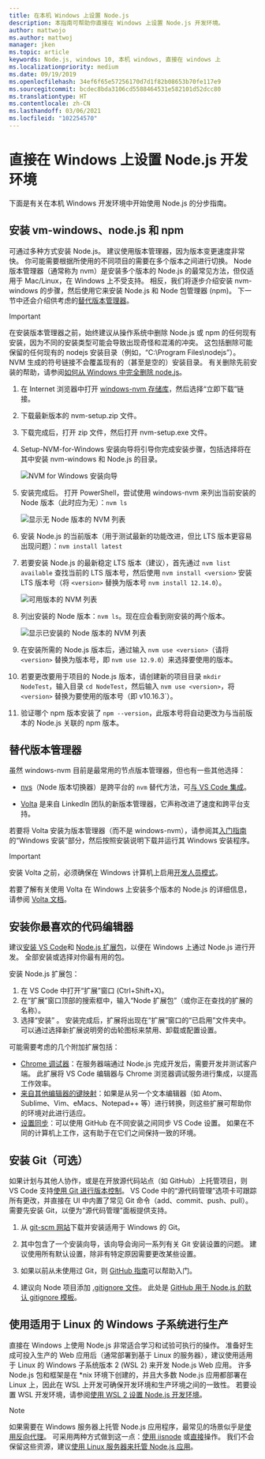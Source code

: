 ```yaml
---
title: 在本机 Windows 上设置 Node.js
description: 本指南可帮助你直接在 Windows 上设置 Node.js 开发环境。
author: mattwojo
ms.author: mattwoj
manager: jken
ms.topic: article
keywords: Node.js, windows 10, 本机 windows, 直接在 windows 上
ms.localizationpriority: medium
ms.date: 09/19/2019
ms.openlocfilehash: 34ef6f65e57256170d7d1f82b08653b70fe117e9
ms.sourcegitcommit: bcdec8bda3106cd5588464531e582101d52dcc80
ms.translationtype: HT
ms.contentlocale: zh-CN
ms.lasthandoff: 03/06/2021
ms.locfileid: "102254570"
---
```

# <a name="set-up-your-nodejs-development-environment-directly-on-windows"></a>直接在 Windows 上设置 Node.js 开发环境

下面是有关在本机 Windows 开发环境中开始使用 Node.js 的分步指南。

## <a name="install-nvm-windows-nodejs-and-npm"></a>安装 vm-windows、node.js 和 npm

可通过多种方式安装 Node.js。 建议使用版本管理器，因为版本变更速度非常快。 你可能需要根据所使用的不同项目的需要在多个版本之间进行切换。 Node 版本管理器（通常称为 nvm）是安装多个版本的 Node.js 的最常见方法，但仅适用于 Mac/Linux，在 Windows 上不受支持。 相反，我们将逐步介绍安装 nvm-windows 的步骤，然后使用它来安装 Node.js 和 Node 包管理器 (npm)。 下一节中还会介绍供考虑的[替代版本管理器](#alternative-version-managers)。

> [!IMPORTANT]
> 在安装版本管理器之前，始终建议从操作系统中删除 Node.js 或 npm 的任何现有安装，因为不同的安装类型可能会导致出现奇怪和混淆的冲突。 这包括删除可能保留的任何现有的 nodejs 安装目录（例如，“C:\Program Files\nodejs”）。 NVM 生成的符号链接不会覆盖现有的（甚至是空的）安装目录。 有关删除先前安装的帮助，请参阅[如何从 Windows 中完全删除 node.js](https://stackoverflow.com/questions/20711240/how-to-completely-remove-node-js-from-windows)。

1. 在 Internet 浏览器中打开 [windows-nvm 存储库](https://github.com/coreybutler/nvm-windows#node-version-manager-nvm-for-windows)，然后选择“立即下载”链接。
2. 下载最新版本的 nvm-setup.zip 文件。
3. 下载完成后，打开 zip 文件，然后打开 nvm-setup.exe 文件。
4. Setup-NVM-for-Windows 安装向导将引导你完成安装步骤，包括选择将在其中安装 nvm-windows 和 Node.js 的目录。

    ![NVM for Windows 安装向导](../images/install-nvm-for-windows-wizard.png)

5. 安装完成后。 打开 PowerShell，尝试使用 windows-nvm 来列出当前安装的 Node 版本（此时应为无）：`nvm ls`

    ![显示无 Node 版本的 NVM 列表](../images/windows-nvm-powershell-no-node.png)

6. 安装 Node.js 的当前版本（用于测试最新的功能改进，但比 LTS 版本更容易出现问题）：`nvm install latest`

7. 若要安装 Node.js 的最新稳定 LTS 版本（建议），首先通过 `nvm list available` 查找当前的 LTS 版本号，然后使用 `nvm install <version>` 安装 LTS 版本号（将 `<version>` 替换为版本号 `nvm install 12.14.0`）。

    ![可用版本的 NVM 列表](../images/windows-nvm-list.png)

8. 列出安装的 Node 版本：`nvm ls`。现在应会看到刚安装的两个版本。

    ![显示已安装的 Node 版本的 NVM 列表](../images/windows-nvm-node-installs.png)

9. 在安装所需的 Node.js 版本后，通过输入 `nvm use <version>`（请将 `<version>` 替换为版本号，即 `nvm use 12.9.0`）来选择要使用的版本。

10. 若要更改要用于项目的 Node.js 版本，请创建新的项目目录 `mkdir NodeTest`，输入目录 `cd NodeTest`，然后输入 `nvm use <version>`，将 `<version>` 替换为要使用的版本号（即 v10.16.3`）。

11. 验证哪个 npm 版本安装了 `npm --version`，此版本号将自动更改为与当前版本的 Node.js 关联的 npm 版本。

## <a name="alternative-version-managers"></a>替代版本管理器

虽然 windows-nvm 目前是最常用的节点版本管理器，但也有一些其他选择：

- [nvs](https://github.com/jasongin/nvs)（Node 版本切换器）是跨平台的 `nvm` 替代方法，可[与 VS Code 集成](https://github.com/jasongin/nvs/blob/master/doc/VSCODE.md)。

- [Volta](https://github.com/volta-cli/volta#installing-volta) 是来自 LinkedIn 团队的新版本管理器，它声称改进了速度和跨平台支持。

若要将 Volta 安装为版本管理器（而不是 windows-nvm），请参阅其[入门指南](https://docs.volta.sh/guide/getting-started)的“Windows 安装”部分，然后按照安装说明下载并运行其 Windows 安装程序。

> [!IMPORTANT]
> 安装 Volta 之前，必须确保在 Windows 计算机上启用[开发人员模式](/windows/uwp/get-started/enable-your-device-for-development#accessing-settings-for-developers)。

若要了解有关使用 Volta 在 Windows 上安装多个版本的 Node.js 的详细信息，请参阅 [Volta 文档](https://docs.volta.sh/guide/understanding#managing-your-toolchain)。

## <a name="install-your-favorite-code-editor"></a>安装你最喜欢的代码编辑器

建议[安装 VS Code](https://code.visualstudio.com)和 [Node.js 扩展包](https://marketplace.visualstudio.com/items?itemName=waderyan.nodejs-extension-pack)，以便在 Windows 上通过 Node.js 进行开发。 全部安装或选择对你最有用的包。

安装 Node.js 扩展包：

1. 在 VS Code 中打开“扩展”窗口 (Ctrl+Shift+X)。
2. 在“扩展”窗口顶部的搜索框中，输入“Node 扩展包”（或你正在查找的扩展的名称）。
3. 选择“安装”  。 安装完成后，扩展将出现在“扩展”窗口的“已启用”文件夹中。 可以通过选择新扩展说明旁的齿轮图标来禁用、卸载或配置设置。

可能需要考虑的几个附加扩展包括：

- [Chrome 调试器](https://code.visualstudio.com/blogs/2016/02/23/introducing-chrome-debugger-for-vs-code)：在服务器端通过 Node.js 完成开发后，需要开发并测试客户端。 此扩展将 VS Code 编辑器与 Chrome 浏览器调试服务进行集成，以提高工作效率。
- [来自其他编辑器的键映射](https://marketplace.visualstudio.com/search?target=VSCode&category=Keymaps&sortBy=Downloads)：如果是从另一个文本编辑器（如 Atom、Sublime、Vim、eMacs、Notepad++ 等）进行转换，则这些扩展可帮助你的环境对此进行适应。
- [设置同步](https://marketplace.visualstudio.com/items?itemName=Shan.code-settings-sync)：可以使用 GitHub 在不同安装之间同步 VS Code 设置。 如果在不同的计算机上工作，这有助于在它们之间保持一致的环境。

## <a name="install-git-optional"></a>安装 Git（可选）

如果计划与其他人协作，或是在开放源代码站点（如 GitHub）上托管项目，则 VS Code 支持[使用 Git 进行版本控制](https://code.visualstudio.com/docs/editor/versioncontrol#_git-support)。 VS Code 中的“源代码管理”选项卡可跟踪所有更改，并直接在 UI 中内置了常见 Git 命令（add、commit、push、pull）。 需要先安装 Git，以便为“源代码管理”面板提供支持。

1. 从 [git-scm 网站](https://git-scm.com/download/win)下载并安装适用于 Windows 的 Git。

2. 其中包含了一个安装向导，该向导会询问一系列有关 Git 安装设置的问题。 建议使用所有默认设置，除非有特定原因需要更改某些设置。

3. 如果以前从未使用过 Git，则 [GitHub 指南](https://guides.github.com/)可以帮助入门。

4. 建议向 Node 项目添加 [.gitignore 文件](https://help.github.com/en/articles/ignoring-files)。 此处是 [GitHub 用于 Node.js 的默认 gitignore 模板](https://github.com/github/gitignore/blob/master/Node.gitignore)。

## <a name="use-windows-subsystem-for-linux-for-production"></a>使用适用于 Linux 的 Windows 子系统进行生产

直接在 Windows 上使用 Node.js 非常适合学习和试验可执行的操作。 准备好生成可投入生产的 Web 应用后（通常部署到基于 Linux 的服务器），建议使用适用于 Linux 的 Windows 子系统版本 2 (WSL 2) 来开发 Node.js Web 应用。 许多 Node.js 包和框架是在 *nix 环境下创建的，并且大多数 Node.js 应用都部署在 Linux 上，因此在 WSL 上开发可确保开发环境和生产环境之间的一致性。 若要设置 WSL 开发环境，请参阅[使用 WSL 2 设置 Node.js 开发环境](./setup-on-wsl2.md)。

> [!NOTE]
> 如果需要在 Windows 服务器上托管 Node.js 应用程序，最常见的场景似乎是[使用反向代理](https://medium.com/intrinsic/why-should-i-use-a-reverse-proxy-if-node-js-is-production-ready-5a079408b2ca)。 可采用两种方式做到这一点：[使用 iisnode](https://harveywilliams.net/blog/installing-iisnode) 或[直接](https://dev.to/petereysermans/hosting-a-node-js-application-on-windows-with-iis-as-reverse-proxy-397b)操作。 我们不会保留这些资源，建议[使用 Linux 服务器来托管 Node.js 应用](/azure/app-service/app-service-web-get-started-nodejs)。